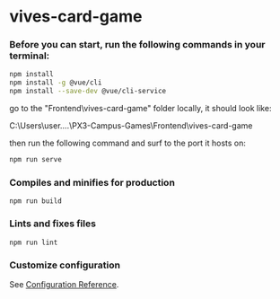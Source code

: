 # vives-card-game

### Before you can start, run the following commands in your terminal:

```bash
npm install
npm install -g @vue/cli
npm install --save-dev @vue/cli-service

```
go to the "Frontend\vives-card-game" folder locally, it should look like:

C:\Users\user\....\PX3-Campus-Games\Frontend\vives-card-game

then run the following command and surf to the port it hosts on:
```bash
npm run serve
```

### Compiles and minifies for production
```
npm run build
```

### Lints and fixes files
```
npm run lint
```

### Customize configuration
See [Configuration Reference](https://cli.vuejs.org/config/).
